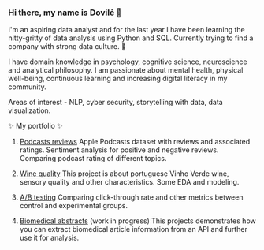 ### Hi there, my name is Dovilė 👋

I'm an aspiring data analyst and for the last year I have been learning the nitty-gritty of data analysis using Python and SQL. Currently trying to find a company with strong data culture. 🌱

I have domain knowledge in psychology, cognitive science, neuroscience and analytical philosophy. I am passionate about mental health, physical well-being, continuous learning and increasing digital literacy in my community.

Areas of interest - NLP, cyber security, storytelling with data, data visualization.

 ✨ My portfolio ✨
1. [Podcasts reviews](https://github.com/dovele/personal-projects/blob/main/Podcast%20reviews/Podcast_Reviews.ipynb)
Apple Podcasts dataset with reviews and associated ratings. Sentiment analysis for positive and negative reviews. Comparing podcast rating of different topics.

2. [Wine quality](https://github.com/dovele/personal-projects/tree/main/Wine-Quality)
This project is about portuguese Vinho Verde wine, sensory quality and other characteristics. Some EDA and modeling. 

3. [A/B testing](https://github.com/dovele/personal-projects/blob/main/Udacity%20AB%20testing/A_B_testing_Udacity.ipynb)
Comparing click-through rate and other metrics between control and experimental groups.

4. [Biomedical abstracts](https://github.com/dovele/personal-projects/tree/main/Medical-abstracts) (work in progress)
This projects demonstrates how you can extract biomedical article information from an API and further use it for analysis.
